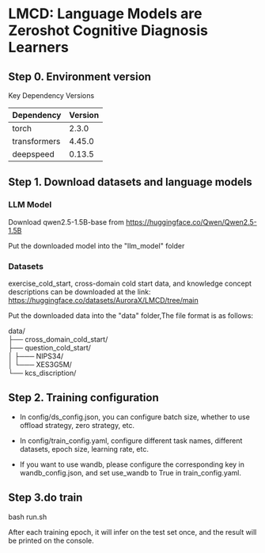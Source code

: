 # LMCD: Language Models are Zeroshot Cognitive Diagnosis Learners

## Step 0. Environment version
Key Dependency Versions

| Dependency | Version |
|------------|---------|
| torch | 2.3.0 |
| transformers | 4.45.0 |
| deepspeed | 0.13.5 |

## Step 1. Download datasets and language models
### LLM Model
Download qwen2.5-1.5B-base from https://huggingface.co/Qwen/Qwen2.5-1.5B

Put the downloaded model into the "llm_model" folder



### Datasets
exercise_cold_start, cross-domain cold start data, and knowledge concept descriptions can be downloaded at the link:
https://huggingface.co/datasets/AuroraX/LMCD/tree/main

Put the downloaded data into the "data" folder,The file format is as follows:<br>

data/ <br>
├── cross_domain_cold_start/<br>
├── question_cold_start/<br>
 │  ├─── NIPS34/<br>
 │  └─── XES3G5M/<br>
└── kcs_discription/<br>



## Step 2. Training configuration
* In config/ds_config.json, you can configure batch size, whether to use offload strategy, zero strategy, etc.

* In config/train_config.yaml, configure different task names, different datasets, epoch size, learning rate, etc.

* If you want to use wandb, please configure the corresponding key in wandb_config.json, and set use_wandb to True in train_config.yaml.


## Step 3.do train

bash run.sh

After each training epoch, it will infer on the test set once, and the result will be printed on the console.
